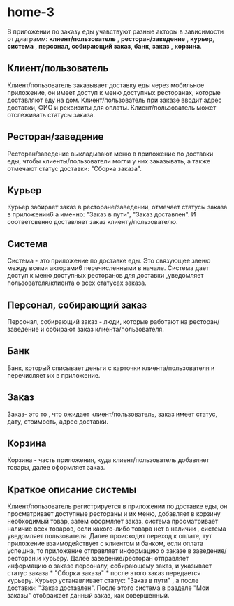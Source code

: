 # home-3
В приложении по заказу еды учавствуют разные акторы в зависимости от диаграмм: **клиент/пользователь** , **ресторан/заведение** , **курьер**, **система** , **персонал, собирающий заказ**, **банк**, **заказ** , **корзина**.

## Клиент/пользователь
Клиент/пользователь заказывает доставку еды через мобильное приложение, он имеет доступ к меню доступных ресторанах, которые доставляют еду на дом. Клиент/пользователь при заказе вводит адрес доставки, ФИО и реквизиты для оплаты. Клиент/пользователь может отслеживать статусы заказа.

## Ресторан/заведение
Ресторан/заведение выкладывают меню в приложение по доставки еды, чтобы клиенты/пользователи могли у них заказывать, а также отмечают статус доставки: "Сборка заказа".

## Курьер
Курьер забирает заказ в ресторане/заведении, отмечает статусы заказа в приложении6 а именно: "Заказ в пути", "Заказ доставлен". И соответсвенно доставляет заказ клиенту/пользователю.

## Система
Система - это приложение по доставке еды. Это связующее звеню между всеми акторами6 перечисленными в начале. Система дает доступ к меню доступных ресторанов для доставки ,уведомляет пользователя/клиента о всех статусах заказа.

## Персонал, собирающий заказ
Персонал, собирающий заказ - люди, которые работают на ресторан/заведение и собирают заказ клиента/пользователя.

## Банк
Банк, который списывает деньги с карточки клиента/пользователя и перечисляет их в приложение.

## Заказ
Заказ- это то , что ожидает клиент/пользователь, заказ имеет статус, дату, стоимость, адрес доставки.

## Корзина
Корзина - часть приложения, куда клиент/пользователь добавляет товары, далее оформляет заказ.

## Краткое описание системы
Клиент/пользователь регистрируется в приложении по доставке еды, он просматривает доступные рестораны и их меню, добавляет в корзину необходимый товар, затем оформляет заказ, система просматривает наличие всех товаров, если какого-либо товара нет в наличии , система уведомляет пользователя. Далее происходит переход к оплате, тут приложение взаимодействует с клиентом и банком, если оплата успешна, то приложение отправляет информацию о заказе в заведение/ресторан,и курьеру. Далее заведение/ресторан отправляет информацию о заказе персоналу, собирающему заказ, и указывает статус заказа * "Сборка заказа" * после этого заказ передается курьеру. Курьер устанавливает статус: "Заказ в пути" , а после доставки: "Заказ доставлен". После этого система в разделе "Мои заказы" отображает данный заказ, как совершенный.
